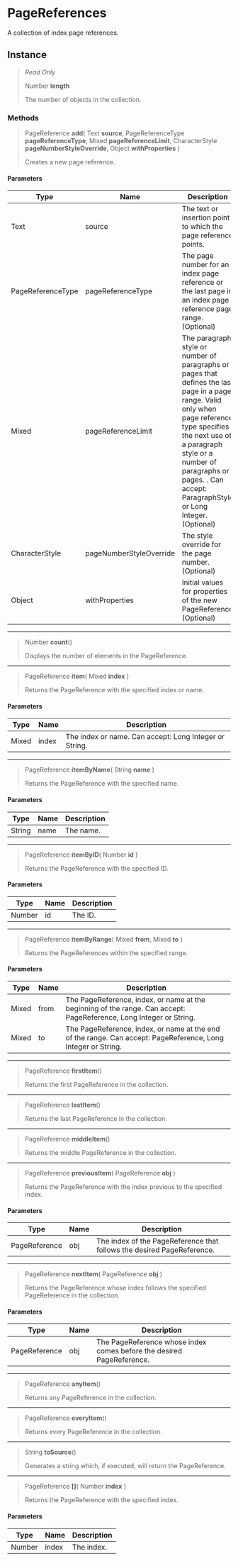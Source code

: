 # PageReferences
A collection of index page references.

## Instance
> *Read Only* 
> 
> Number **length** 
>
> The number of objects in the collection.

### Methods
> PageReference **add**( Text **source**, PageReferenceType **pageReferenceType**, Mixed **pageReferenceLimit**, CharacterStyle **pageNumberStyleOverride**, Object **withProperties** )
> 
> Creates a new page reference.
#### Parameters
| Type | Name | Description |
|---|---|---|
| Text | source | The text or insertion point to which the page reference points. |
| PageReferenceType | pageReferenceType | The page number for an index page reference or the last page in an index page reference page range. (Optional) |
| Mixed | pageReferenceLimit | The paragraph style or number of paragraphs or pages that defines the last page in a page range. Valid only when page reference type specifies the next use of a paragraph style or a number of paragraphs or pages. . Can accept: ParagraphStyle or Long Integer. (Optional) |
| CharacterStyle | pageNumberStyleOverride | The style override for the page number.  (Optional) |
| Object | withProperties | Initial values for properties of the new PageReference (Optional) |

*** 
> Number **count**()
> 
> Displays the number of elements in the PageReference.
*** 
> PageReference **item**( Mixed **index** )
> 
> Returns the PageReference with the specified index or name.
#### Parameters
| Type | Name | Description |
|---|---|---|
| Mixed | index | The index or name. Can accept: Long Integer or String. |

*** 
> PageReference **itemByName**( String **name** )
> 
> Returns the PageReference with the specified name.
#### Parameters
| Type | Name | Description |
|---|---|---|
| String | name | The name. |

*** 
> PageReference **itemByID**( Number **id** )
> 
> Returns the PageReference with the specified ID.
#### Parameters
| Type | Name | Description |
|---|---|---|
| Number | id | The ID. |

*** 
> PageReference **itemByRange**( Mixed **from**, Mixed **to** )
> 
> Returns the PageReferences within the specified range.
#### Parameters
| Type | Name | Description |
|---|---|---|
| Mixed | from | The PageReference, index, or name at the beginning of the range. Can accept: PageReference, Long Integer or String. |
| Mixed | to | The PageReference, index, or name at the end of the range. Can accept: PageReference, Long Integer or String. |

*** 
> PageReference **firstItem**()
> 
> Returns the first PageReference in the collection.
*** 
> PageReference **lastItem**()
> 
> Returns the last PageReference in the collection.
*** 
> PageReference **middleItem**()
> 
> Returns the middle PageReference in the collection.
*** 
> PageReference **previousItem**( PageReference **obj** )
> 
> Returns the PageReference with the index previous to the specified index.
#### Parameters
| Type | Name | Description |
|---|---|---|
| PageReference | obj | The index of the PageReference that follows the desired PageReference. |

*** 
> PageReference **nextItem**( PageReference **obj** )
> 
> Returns the PageReference whose index follows the specified PageReference in the collection.
#### Parameters
| Type | Name | Description |
|---|---|---|
| PageReference | obj | The PageReference whose index comes before the desired PageReference. |

*** 
> PageReference **anyItem**()
> 
> Returns any PageReference in the collection.
*** 
> PageReference **everyItem**()
> 
> Returns every PageReference in the collection.
*** 
> String **toSource**()
> 
> Generates a string which, if executed, will return the PageReference.
*** 
> PageReference **[]**( Number **index** )
> 
> Returns the PageReference with the specified index.
#### Parameters
| Type | Name | Description |
|---|---|---|
| Number | index | The index. |



